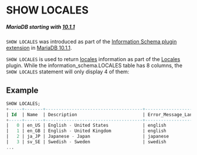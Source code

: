 # SHOW LOCALES

##### MariaDB starting with [10.1.1](/kb/en/mariadb-1011-release-notes/)

`SHOW LOCALES` was introduced as part of the [Information Schema plugin extension](/kb/en/information-schema-plugins-show-and-flush-statements/) in [MariaDB 10.1.1](/kb/en/mariadb-1011-release-notes/).

`SHOW LOCALES` is used to return [locales](/columns-storage-engines-and-plugins/data-types/string-data-types/character-sets/internationalization-and-localization/server-locale) information as part of the [Locales](/columns-storage-engines-and-plugins/data-types/string-data-types/character-sets/internationalization-and-localization/locales-plugin) plugin. While the <a undefined>information_schema.LOCALES</a> table has 8 columns, the `SHOW LOCALES` statement will only display 4 of them:

## Example

```sql
SHOW LOCALES;
+-----+-------+-------------------------------------+------------------------+
| Id  | Name  | Description                         | Error_Message_Language |
+-----+-------+-------------------------------------+------------------------+
|   0 | en_US | English - United States             | english                |
|   1 | en_GB | English - United Kingdom            | english                |
|   2 | ja_JP | Japanese - Japan                    | japanese               |
|   3 | sv_SE | Swedish - Sweden                    | swedish                |
...
```